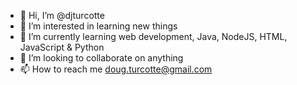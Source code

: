 - 👋 Hi, I’m @djturcotte
- 👀 I’m interested in learning new things
- 🌱 I’m currently learning web development, Java, NodeJS, HTML, JavaScript & Python
- 💞️ I’m looking to collaborate on anything
- 📫 How to reach me doug.turcotte@gmail.com

<!---
djturcotte/djturcotte is a ✨ special ✨ repository because its `README.md` (this file) appears on your GitHub profile.
You can click the Preview link to take a look at your changes.
--->
